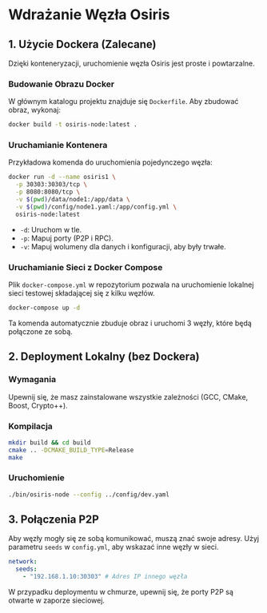 # Wdrażanie Węzła Osiris

## 1. Użycie Dockera (Zalecane)

Dzięki konteneryzacji, uruchomienie węzła Osiris jest proste i powtarzalne.

### Budowanie Obrazu Docker
W głównym katalogu projektu znajduje się `Dockerfile`. Aby zbudować obraz, wykonaj:
```bash
docker build -t osiris-node:latest .
```

### Uruchamianie Kontenera
Przykładowa komenda do uruchomienia pojedynczego węzła:
```bash
docker run -d --name osiris1 \
  -p 30303:30303/tcp \
  -p 8080:8080/tcp \
  -v $(pwd)/data/node1:/app/data \
  -v $(pwd)/config/node1.yaml:/app/config.yml \
  osiris-node:latest
```
*   `-d`: Uruchom w tle.
*   `-p`: Mapuj porty (P2P i RPC).
*   `-v`: Mapuj wolumeny dla danych i konfiguracji, aby były trwałe.

### Uruchamianie Sieci z Docker Compose
Plik `docker-compose.yml` w repozytorium pozwala na uruchomienie lokalnej sieci testowej składającej się z kilku węzłów.
```bash
docker-compose up -d
```
Ta komenda automatycznie zbuduje obraz i uruchomi 3 węzły, które będą połączone ze sobą.

## 2. Deployment Lokalny (bez Dockera)

### Wymagania
Upewnij się, że masz zainstalowane wszystkie zależności (GCC, CMake, Boost, Crypto++).

### Kompilacja
```bash
mkdir build && cd build
cmake .. -DCMAKE_BUILD_TYPE=Release
make
```

### Uruchomienie
```bash
./bin/osiris-node --config ../config/dev.yaml
```

## 3. Połączenia P2P
Aby węzły mogły się ze sobą komunikować, muszą znać swoje adresy. Użyj parametru `seeds` w `config.yml`, aby wskazać inne węzły w sieci.
```yaml
network:
  seeds:
    - "192.168.1.10:30303" # Adres IP innego węzła
```
W przypadku deploymentu w chmurze, upewnij się, że porty P2P są otwarte w zaporze sieciowej.

```
